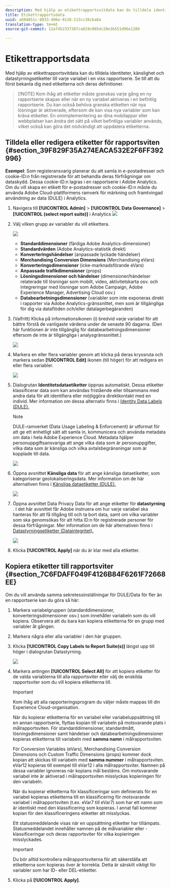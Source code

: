 ```yaml
---
description: Med hjälp av etikettrapportsvitdata kan du tilldela identiteter, känslighet och datastyrningsetiketter till varje variabel i en viss rapportserie. Se till att du först bekanta dig med etiketterna och deras definitioner.
title: Etikettrapportsdata
uuid: a694851c-8933-496e-9118-113cc38cba8a
translation-type: tm+mt
source-git-commit: 12a7452337307ca019c005dc20e3b551d96e1289

---
```



# Etikettrapportsdata

Med hjälp av etikettrapportsvitdata kan du tilldela identiteter, känslighet och datastyrningsetiketter till varje variabel i en viss rapportserie. Se till att du först bekanta dig med etiketterna och deras definitioner.

> [!NOTE] Kom ihåg att etiketter måste granskas varje gång en ny rapportserie skapas eller när en ny variabel aktiveras i en befintlig rapportserie. Du kan också behöva granska etiketten när nya lösningar är aktiverade, eftersom de kan visa nya variabler som kan kräva etiketter. En omimplementering av dina mobilappar eller webbplatser kan ändra det sätt på vilket befintliga variabler används, vilket också kan göra det nödvändigt att uppdatera etiketterna.

## Tilldela eller redigera etiketter för rapportsviten {#section_39F829F35A274EACA532E2F6FF392996}

**Exempel**: Som registeransvarig planerar du att samla in e-postadresser och cookie-ID:n från registrerade för att behandla deras förfrågningar om dataskydd. Dessa cookie-ID:n lagras i en rapportserie i Adobe Analytics. Om du vill skapa en etikett för e-postadresser och cookie-ID:n måste du använda Adobe Cloud-plattformens ramverk för märkning och framtvingad användning av data (DULE) i Analytics.

1. Navigera till **[!UICONTROL Admin]** > **[!UICONTROL Data Governance]** > **[!UICONTROL (select report suite)]** i Analytics ![](assets/privacy_rs_settings.png)

1. Välj vilken grupp av variabler du vill etikettera.

   ![](assets/variables.png)

   * **Standarddimensioner** (färdiga Adobe Analytics-dimensioner)
   * **Standardvärden** (Adobe Analytics-statistik direkt)
   * **Konverteringshändelser** (anpassade lyckade händelser)
   * **Merchandising Conversion Dimensions** (Merchandising eVars)
   * **Konverteringsdimensioner** (icke-marknadsförande eVars)
   * **Anpassade trafikdimensioner** (props)
   * **Lösningsdimensioner och händelser** (dimensioner/händelser relaterade till lösningar som mobilt, video, aktivitetskarta osv. och integreringar med lösningar som Adobe Campaign, Adobe Experience Manager, Advertising Cloud osv.)
   * **Databearbetningsdimensioner** (variabler som inte exponeras direkt i rapporter via Adobe Analytics-gränssnittet, men som är tillgängliga för dig via dataflöden och/eller datalagerbegäranden)

1. (Valfritt) Klicka på informationsikonen (i) bredvid varje variabel för att bättre förstå de vanligaste värdena under de senaste 90 dagarna. (Den här funktionen är inte tillgänglig för databearbetningsdimensioner eftersom de inte är tillgängliga i analysgränssnittet.)

   ![](assets/info.png)

1. Markera en eller flera variabler genom att klicka på deras kryssruta och markera sedan **[!UICONTROL Edit]** ikonen (till höger) för att redigera en eller flera variabler.

   ![](assets/edit.png)

1. Dialogrutan **Identitetsdataetiketter** öppnas automatiskt. Dessa etiketter klassificerar data som kan användas fristående eller tillsammans med andra data för att identifiera eller möjliggöra direktkontakt med en individ. Mer information om dessa alternativ finns i [Identity Data Labels (DULE).](/help/admin/c-data-governance/gdpr-labels.md#identity-data-labels)

   >[!NOTE]
   >
   >DULE-ramverket (Data Usage Labeling &amp; Enforcement) är utformat för att ge ett enhetligt sätt att samla in, kommunicera och använda metadata om data i hela Adobe Experience Cloud. Metadata hjälper personuppgiftsansvariga att ange vilka data som är personuppgifter, vilka data som är känsliga och vilka avtalsbegränsningar som är kopplade till data.

   ![](assets/identity_labels.png)

1. Öppna avsnittet **Känsliga data** för att ange känsliga dataetiketter, som kategoriserar geolokaliseringsdata. Mer information om de här alternativen finns i [Känsliga dataetiketter (DULE).](/help/admin/c-data-governance/gdpr-labels.md#sensitive-data-labels)

   ![](assets/sensitive_data.png)

1. Öppna avsnittet Data Privacy Data för att ange etiketter för **datastyrning** . I det här avsnittet får Adobe instruera om hur varje variabel ska hanteras för att få tillgång till och ta bort data, samt om vilka variabler som ska genomsökas för att hitta ID:n för registrerade personer för dessa förfrågningar. Mer information om de här alternativen finns i [Datastyrningsetiketter (Dataintegritet).](/help/admin/c-data-governance/gdpr-labels.md#data-governance-labels)

   ![](assets/privacy_labels.png)

1. Klicka **[!UICONTROL Apply]** när du är klar med alla etiketter.

## Kopiera etiketter till rapportsviter {#section_7C6FDAFF049F4126B84F6261F72668EE}

Om du vill använda samma sekretessinställningar för DULE/Data för fler än en rapportserie kan du göra så här:

1. Markera variabelgruppen (standarddimensioner, konverteringsdimensioner osv.) som innehåller variabeln som du vill kopiera. Observera att du bara kan kopiera etiketterna för en grupp med variabler åt gången.
1. Markera några eller alla variabler i den här gruppen.
1. Klicka **[!UICONTROL Copy Labels to Report Suite(s)]** längst upp till höger i dialogrutan Datastyrning.

   ![](assets/apply_as_template.png)

1. Markera antingen **[!UICONTROL Select All]** för att kopiera etiketter för de valda variablerna till alla rapportsviter eller välj de enskilda rapportsviter som du vill kopiera etiketterna till.

   >[!IMPORTANT]
   >
   >Kom ihåg att alla rapporteringsprogram du väljer måste mappas till din Experience Cloud-organisation.

   När du kopierar etiketterna för en variabel eller variabeluppsättning till en annan rapportserie, flyttas kopian till variabeln på motsvarande plats i målrapportsviten. För standarddimensioner, standardmått, lösningsdimensioner samt händelser och databearbetningsdimensioner kopieras etiketterna till variabeln med **samma namn** i målrapportsviten.

   För Conversion Variables (eVars), Merchandising Conversion Dimensions och Custom Traffic Dimensions (props) kommer dock kopian att skickas till variabeln med **samma nummer** i målrapportsviten. eVar12 kopieras till exempel till eVar12 i alla målrapportsviter. Namnen på dessa variabler ignoreras när kopians mål bestäms. Om motsvarande variabel inte är aktiverad i målrapportsviten misslyckas kopieringen för den variabeln.

   När du kopierar etiketterna för klassificeringar som definierats för en variabel kopieras etiketterna till en klassificering för motsvarande variabel i målrapportsviten (t.ex. eVar7 till eVar7) som har ett namn som är identiskt med den klassificering som kopieras. I annat fall kommer kopian för den klassificeringens etiketter att misslyckas.

   Ett statusmeddelande visas när en uppsättning etiketter har tillämpats. Statusmeddelandet innehåller namnen på de målvariabler eller -klassificeringar och deras rapportsviter för vilka kopieringen misslyckades.

   >[!IMPORTANT]
   >
   >Du bör alltid kontrollera målrapportsviterna för att säkerställa att etiketterna som kopieras över är korrekta. Detta är särskilt viktigt för variabler som har ID- eller DEL-etiketter.

1. Klicka på **[!UICONTROL Apply]**.

